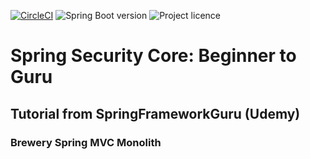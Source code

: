 [![CircleCI](https://circleci.com/gh/artshishkin/ssc-brewery.svg?style=svg)](https://circleci.com/gh/artshishkin/ssc-brewery)
![Spring Boot version][springver]
![Project licence][licence]
 
# Spring Security Core: Beginner to Guru

## Tutorial from SpringFrameworkGuru (Udemy)

### Brewery Spring MVC Monolith




[springver]: https://img.shields.io/badge/dynamic/xml?label=Spring%20Boot&query=%2F%2A%5Blocal-name%28%29%3D%27project%27%5D%2F%2A%5Blocal-name%28%29%3D%27parent%27%5D%2F%2A%5Blocal-name%28%29%3D%27version%27%5D&url=https%3A%2F%2Fraw.githubusercontent.com%2Fartshishkin%2Fssc-brewery%2Fmaster%2Fpom.xml&logo=Spring&labelColor=white&color=grey
[licence]: https://img.shields.io/github/license/artshishkin/ssc-brewery.svg